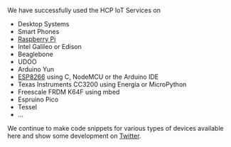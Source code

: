 We have successfully used the HCP IoT Services on
* Desktop Systems
* Smart Phones
* [Raspberry Pi](./raspberry-pi)
* Intel Galileo or Edison
* Beaglebone
* UDOO
* Arduino Yun
* [ESP8266](./ESP8266) using C, NodeMCU or the Arduino IDE
* Texas Instruments CC3200 using Energia or MicroPython
* Freescale FRDM K64F using mbed
* Espruino Pico
* Tessel
* ...

We continue to make code snippets for various types of devices available here
and show some development on [Twitter](https://twitter.com/_rac01).
